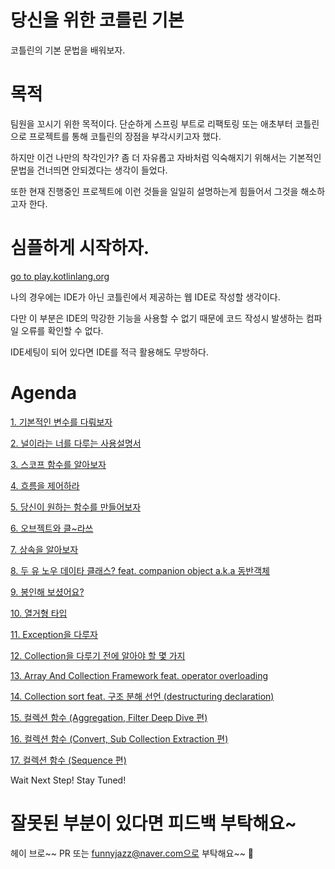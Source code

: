# 당신을 위한 코를린 기본
코틀린의 기본 문법을 배워보자.

# 목적

팀원을 꼬시기 위한 목적이다. 단순하게 스프링 부트로 리팩토링 또는 애초부터 코틀린으로 프로젝트를 통해 코틀린의 장점을 부각시키고자 했다.

하지만 이건 나만의 착각인가? 좀 더 자유롭고 자바처럼 익숙해지기 위해서는 기본적인 문법을 건너띄면 안되겠다는 생각이 들었다.

또한 현재 진행중인 프로젝트에 이런 것들을 일일히 설명하는게 힘들어서 그것을 해소하고자 한다.

# 심플하게 시작하자.

[go to play.kotlinlang.org](https://play.kotlinlang.org)

나의 경우에는 IDE가 아닌 코틀린에서 제공하는 웹 IDE로 작성할 생각이다.

다만 이 부분은 IDE의 막강한 기능을 사용할 수 없기 때문에 코드 작성시 발생하는 컴파일 오류를 확인할 수 없다.

IDE세팅이 되어 있다면 IDE를 적극 활용해도 무방하다.

# Agenda
[1. 기본적인 변수를 다뤄보자](https://github.com/basquiat78/kotlin-basic-for-you/tree/main/code/variable)

[2. 널이라는 너를 다루는 사용설명서](https://github.com/basquiat78/kotlin-basic-for-you/tree/main/code/nullsafehandle)

[3. 스코프 함수를 알아보자](https://github.com/basquiat78/kotlin-basic-for-you/tree/main/code/scopefunction)

[4. 흐름을 제어하라](https://github.com/basquiat78/kotlin-basic-for-you/tree/main/code/controlflow)     

[5. 당신이 원하는 함수를 만들어보자](https://github.com/basquiat78/kotlin-basic-for-you/tree/main/code/functionyouwantmake)

[6. 오브젝트와 클~라쓰](https://github.com/basquiat78/kotlin-basic-for-you/tree/main/code/objectandclass)     

[7. 상속을 알아보자](https://github.com/basquiat78/kotlin-basic-for-you/tree/main/code/inheritance)

[8. 두 유 노우 데이타 클래스? feat. companion object a.k.a 동반객체](https://github.com/basquiat78/kotlin-basic-for-you/tree/main/code/doyouknowdataclass)

[9. 봉인해 보셨어요?](https://github.com/basquiat78/kotlin-basic-for-you/tree/main/code/sealedclass)

[10. 열거형 타입](https://github.com/basquiat78/kotlin-basic-for-you/tree/main/code/enumclass)

[11. Exception을 다루자](https://github.com/basquiat78/kotlin-basic-for-you/tree/main/code/exception)

[12. Collection을 다루기 전에 알아야 할 몇 가지](https://github.com/basquiat78/kotlin-basic-for-you/tree/main/code/lambdaexpression)

[13. Array And Collection Framework feat. operator overloading](https://github.com/basquiat78/kotlin-basic-for-you/tree/main/code/arryanacollection)

[14. Collection sort feat. 구조 분해 선언 (destructuring declaration)](https://github.com/basquiat78/kotlin-basic-for-you/tree/main/code/collectionsort)

[15. 컬렉션 함수 (Aggregation, Filter Deep Dive 편)](https://github.com/basquiat78/kotlin-basic-for-you/tree/main/code/aggregationandfilter)

[16. 컬렉션 함수 (Convert, Sub Collection Extraction 편)](https://github.com/basquiat78/kotlin-basic-for-you/tree/main/code/convertandsubcollectionextraction)     

[17. 컬렉션 함수 (Sequence 편)](https://github.com/basquiat78/kotlin-basic-for-you/tree/main/code/sequence)     

Wait Next Step! Stay Tuned!

# 잘못된 부분이 있다면 피드백 부탁해요~

헤이 브로~~ PR 또는 funnyjazz@naver.com으로 부탁해요~~ 👊